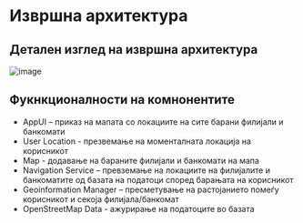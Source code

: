 # Извршна архитектура

## Детален изглед на извршна архитектура


![image](https://i.imgur.com/Kgu0nJG.png)

## Фукнкционалности на комнонентите

- AppUI – приказ на мапата со локациите на сите барани филијали и банкомати
- User Location - презвемање на моменталната локација на корисникот
- Map - додавање на бараните филијали и банкомати на мапа
- Navigation Service – превземање на локациите на филијалите и банкоматите од базата на податоци според барањата на корисникот
- Geoinformation Manager – пресметување на растојанието помеѓу корисникот и секоја филијала/банкомат
- OpenStreetMap Data - ажурирање на податоците во базата
